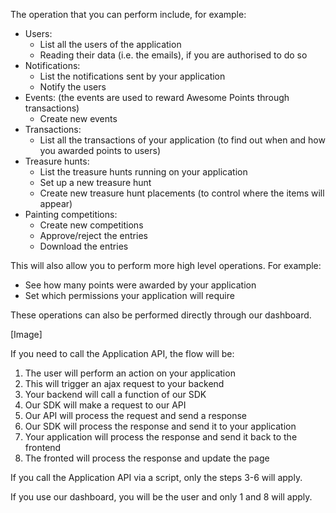 The operation that you can perform include, for example:

* Users:
	* List all the users of the application
	* Reading their data (i.e. the emails), if you are authorised to do so 
* Notifications:
	* List the notifications sent by your application
	* Notify the users
* Events: (the events are used to reward Awesome Points through transactions)
	* Create new events
* Transactions:
	* List all the transactions of your application (to find out when and how you awarded points to users)
* Treasure hunts:
	* List the treasure hunts running on your application
	* Set up a new treasure hunt
	* Create new treasure hunt placements (to control where the items will appear)
* Painting competitions:
	* Create new competitions
	* Approve/reject the entries
	* Download the entries

This will also allow you to perform more high level operations. For example:
* See how many points were awarded by your application
* Set which permissions your application will require

These operations can also be performed directly through our dashboard.

[Image]

If you need to call the Application API, the flow will be:
1. The user will perform an action on your application
2. This will trigger an ajax request to your backend
3. Your backend will call a function of our SDK
4. Our SDK will make a request to our API
5. Our API will process the request and send a response
6. Our SDK will process the response and send it to your application
7. Your application will process the response and send it back to the frontend
8. The fronted will process the response and update the page

If you call the Application API via a script, only the steps 3-6 will apply.

If you use our dashboard, you will be the user and only 1 and 8 will apply.